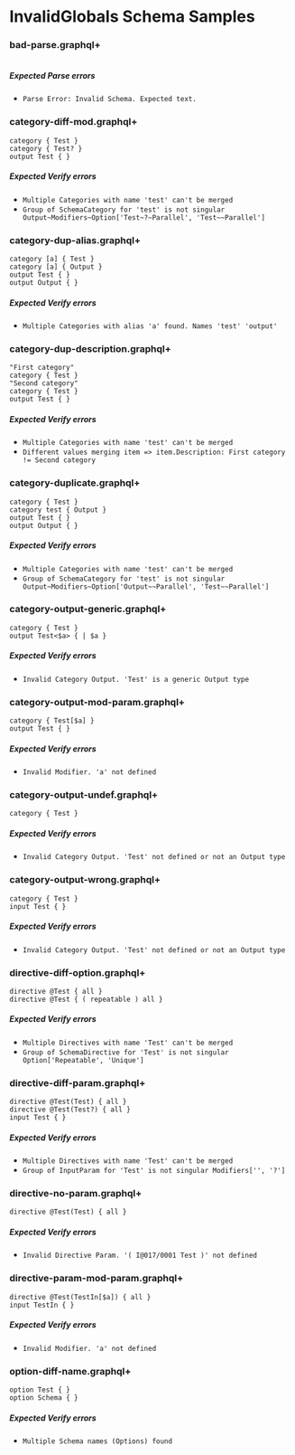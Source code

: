 # InvalidGlobals Schema Samples

### bad-parse.graphql+

```gqlp

```

##### Expected Parse errors

- `Parse Error: Invalid Schema. Expected text.`

### category-diff-mod.graphql+

```gqlp
category { Test }
category { Test? }
output Test { }
```

##### Expected Verify errors

- `Multiple Categories with name 'test' can't be merged`
- `Group of SchemaCategory for 'test' is not singular Output~Modifiers~Option['Test~?~Parallel', 'Test~~Parallel']`

### category-dup-alias.graphql+

```gqlp
category [a] { Test }
category [a] { Output }
output Test { }
output Output { }
```

##### Expected Verify errors

- `Multiple Categories with alias 'a' found. Names 'test' 'output'`

### category-dup-description.graphql+

```gqlp
"First category"
category { Test }
"Second category"
category { Test }
output Test { }
```

##### Expected Verify errors

- `Multiple Categories with name 'test' can't be merged`
- `Different values merging item => item.Description: First category != Second category`

### category-duplicate.graphql+

```gqlp
category { Test }
category test { Output }
output Test { }
output Output { }
```

##### Expected Verify errors

- `Multiple Categories with name 'test' can't be merged`
- `Group of SchemaCategory for 'test' is not singular Output~Modifiers~Option['Output~~Parallel', 'Test~~Parallel']`

### category-output-generic.graphql+

```gqlp
category { Test }
output Test<$a> { | $a }
```

##### Expected Verify errors

- `Invalid Category Output. 'Test' is a generic Output type`

### category-output-mod-param.graphql+

```gqlp
category { Test[$a] }
output Test { }
```

##### Expected Verify errors

- `Invalid Modifier. 'a' not defined`

### category-output-undef.graphql+

```gqlp
category { Test }
```

##### Expected Verify errors

- `Invalid Category Output. 'Test' not defined or not an Output type`

### category-output-wrong.graphql+

```gqlp
category { Test }
input Test { }
```

##### Expected Verify errors

- `Invalid Category Output. 'Test' not defined or not an Output type`

### directive-diff-option.graphql+

```gqlp
directive @Test { all }
directive @Test { ( repeatable ) all }
```

##### Expected Verify errors

- `Multiple Directives with name 'Test' can't be merged`
- `Group of SchemaDirective for 'Test' is not singular Option['Repeatable', 'Unique']`

### directive-diff-param.graphql+

```gqlp
directive @Test(Test) { all }
directive @Test(Test?) { all }
input Test { }
```

##### Expected Verify errors

- `Multiple Directives with name 'Test' can't be merged`
- `Group of InputParam for 'Test' is not singular Modifiers['', '?']`

### directive-no-param.graphql+

```gqlp
directive @Test(Test) { all }
```

##### Expected Verify errors

- `Invalid Directive Param. '( I@017/0001 Test )' not defined`

### directive-param-mod-param.graphql+

```gqlp
directive @Test(TestIn[$a]) { all }
input TestIn { }
```

##### Expected Verify errors

- `Invalid Modifier. 'a' not defined`

### option-diff-name.graphql+

```gqlp
option Test { }
option Schema { }
```

##### Expected Verify errors

- `Multiple Schema names (Options) found`
